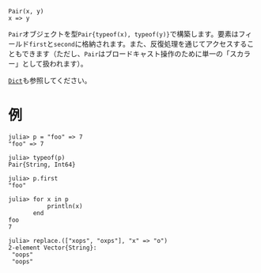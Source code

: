 ```
Pair(x, y)
x => y
```

`Pair`オブジェクトを型`Pair{typeof(x), typeof(y)}`で構築します。要素はフィールド`first`と`second`に格納されます。また、反復処理を通じてアクセスすることもできます（ただし、`Pair`はブロードキャスト操作のために単一の「スカラー」として扱われます）。

[`Dict`](@ref)も参照してください。

# 例

```jldoctest
julia> p = "foo" => 7
"foo" => 7

julia> typeof(p)
Pair{String, Int64}

julia> p.first
"foo"

julia> for x in p
           println(x)
       end
foo
7

julia> replace.(["xops", "oxps"], "x" => "o")
2-element Vector{String}:
 "oops"
 "oops"
```
